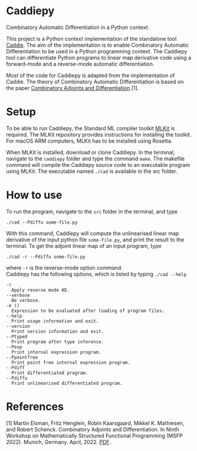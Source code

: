 <!-- # caddie [![CI](https://github.com/diku-dk/caddie/workflows/CI/badge.svg)](https://github.com/diku-dk/caddie/actions) -->
# Caddiepy

Combinatory Automatic Differentiation in a Python context.

This project is a Python context implementation of the standalone tool [Caddie](https://github.com/diku-dk/caddie). 
The aim of the implementation is to enable Combinatory Automatic Differentiation to be used in a Python programming context. 
The Caddiepy tool can differentiate Python programs to linear map derivative code using a forward-mode and a reverse-mode automatic differentiation.

Most of the code for Caddiepy is adapted from the implementation of Caddie. The theory of Combinatory Automatic Differentiation is based on the paper [Combinatory Adjoints and Differentiation](https://elsman.com/pdf/msfp22.pdf) [1].

# Setup

To be able to run Caddiepy, the Standard ML compiler toolkit [MLKit](https://github.com/melsman/mlkit) is required. 
The MLKit repository provides instructions for installing the toolkit. 
For macOS ARM computers, MLKit has to be installed using Rosetta.  

When MLKit is installed, download or clone Caddiepy. 
In the terminal, navigate to the ```caddiepy``` folder and type the command ```make```. 
The makefile command will compile the Caddiepy source code to an executable program using MLKit. 
The executable named ```./cad``` is available in the src folder.

# How to use

To run the program, navigate to the ```src``` folder in the terminal, and type 

    ./cad --Pdiffu some-file.py

With this command, Caddiepy will compute the unlinearised linear map derivative of the input python file ```some-file.py```, and print the result to the terminal. 
To get the adjoint linear map of an input program, type
    
    ./cad -r --Pdiffu some-file.py
    
where ```-r``` is the reverse-mode option command.  
Caddiepy has the following options, which is listed by typing ```./cad --help```

    -r
      Apply reverse mode AD.
    --verbose
      Be verbose.
    -e ()
      Expression to be evaluated after loading of program files.
    --help
      Print usage information and exit.
    --version
      Print version information and exit.
    --Ptyped
      Print program after type inference.
    --Pexp
      Print internal expression program.
    --Ppointfree
      Print point free internal expression program.
    --Pdiff
      Print differentiated program.
    --Pdiffu
      Print unlinearised differentiated program.


# References

[1] Martin Elsman, Fritz Henglein, Robin Kaarsgaard, Mikkel K. Mathiesen, and Robert Schenck. Combinatory Adjoints and Differentiation. In Ninth Workshop on Mathematically Structured Functional Programming (MSFP 2022). Munich, Germany. April, 2022. [PDF](https://elsman.com/pdf/msfp22.pdf).
